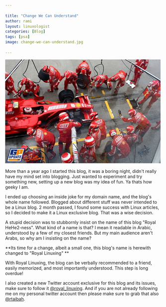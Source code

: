 ```yaml
---

title: "Change We Can Understand"
author: rami
layout: linuxologist 
categories: [Blog]
tags: [psa]
image: change-we-can-understand.jpg

---
```


![Change we Can Understand](/assets/images/content/blog/change-we-can-understand.jpg)

More than a year ago I started this blog, it was a boring night, didn't really have my mind set into blogging. Just wanted to experiment and try something new, setting up a new blog was my idea of fun. Ya thats how geeky I am.

I ended up choosing an inside joke for my domain name, and the blog's whole name followed. Blogged about different stuff was never intended to be a Linux blog. 2 month passed, I found some success with Linux articles, so I decided to make it a Linux exclusive blog. That was a wise decision.

A stupid decision was to stubbornly insist on the name of this blog "Royal HeHe2-ness". What kind of a name is that? I mean it readable in Arabic, understood by a few of my closest friends. But my main audience aren't Arabs, so why am I insisting on the name?

**Its time for a change, albeit a small one, this blog's name is herewith changed to "Royal Linuxing" **

With Royal Linuxing, the blog can be verbally recommended to a friend, easily memorized, and most importantly understood. This step is long overdue!

I also created a new Twitter account exclusive for this blog and its issues, make sure to follow it [@royal_linuxing](http://twitter.com/royal_linuxing). And if you are not already following me on my personal twitter account then please make sure to grab that also [@rtaibah](http://twitter.com/rtaibah).

